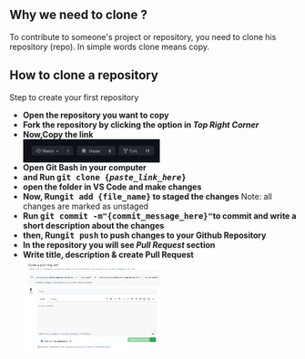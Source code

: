 <h2>Why we need to clone ?</h2>
<p>To contribute to someone's project or repository, you need to clone his repository (repo). In simple words clone means copy.</p>

<h2>How to clone a repository</h2>
Step to create your first repository<ul>
  <li><b>Open the repository you want to copy</b></li>
  <li><b>Fork the repository by clicking the option in <i>Top Right Corner</i></b></li>
  <li><b>Now,Copy the link</b></li>
  <img width="50%" align="center" src="./Images/Fork.png">
  <li><b>Open Git Bash in your computer</b></li>
  <li><b>and Run <kbd>git clone {<i>paste_link_here</i>}</kbd></b></li>
  <li><b>open the folder in VS Code and make changes</b></li>
  <li><b>Now, Run<kbd>git add {file_name}</kbd> to staged the changes</b> Note: all changes are marked as unstaged</li>
  <li><b>Run <kbd>git commit -m"{commit_message_here}"</kbd>to commit and write a short description about the changes</b></li>
  <li><b>then, Run<kbd>git push</kbd> to push changes to your Github Repository</b></li>
  <li><b>In the repository you will see <i>Pull Request</i> section</b></li>
  <li><b>Write title, description & create Pull Request</b></li>
  <img width="50%" align="center" src="./Images/PR.png">
</ul>
